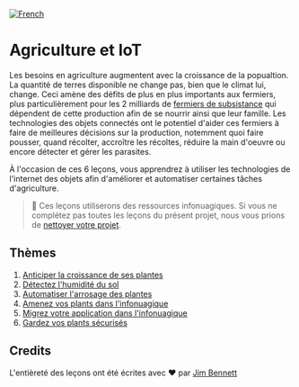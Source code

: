 [![French](https://img.shields.io/badge/-French-purple)](translations/README.fr.md)

# Agriculture et IoT

<!-- As the population grows, so does the demand on agriculture. The amount of land available doesn't change, but the climate does - giving even more challenges to farmers, especially the 2 billion [subsistence farmers](https://wikipedia.org/wiki/Subsistence_agriculture) who rely on what they grow to be able to eat and feed their families. IoT can help farmers make smarter decisions on what to grow and when to harvest, increase yields, reduce the amount of manual labor, and detect and deal with pests. -->
Les besoins en agriculture augmentent avec la croissance de la popualtion. La quantité de terres disponible ne change pas, bien que le climat lui, change. Ceci amène des défits de plus en plus importants aux fermiers, plus particulièrement pour les 2 milliards de [fermiers de subsistance](https://wikipedia.org/wiki/Subsistence_agriculture) qui dépendent de cette production afin de se nourrir ainsi que leur famille. Les technologies des objets connectés ont le potentiel d'aider ces fermiers à faire de meilleures décisions sur la production, notemment quoi faire pousser, quand récolter, accroître les récoltes, réduire la main d'oeuvre ou encore détecter et gérer les parasites.

<!-- In these 6 lessons you'll learn how to apply the Internet of Things to improve and automate farming. -->
À l'occasion de ces 6 leçons, vous apprendrez à utiliser les technologies de l'internet des objets afin d'améliorer et automatiser certaines tâches d'agriculture.

<!-- > 💁 These lessons will use some cloud resources. If you don't complete all the lessons in this project, make sure you [Clean up your project](../clean-up.md). -->
> 💁 Ces leçons utiliserons des ressources infonuagiques. Si vous ne complétez pas toutes les leçons du présent projet, nous vous prions de [nettoyer votre projet](../clean-up.md).

## Thèmes

1. [Anticiper la croissance de ses plantes](../lessons/1-predict-plant-growth/translations/README.fr.md)
1. [Détectez l'humidité du sol](../lessons/2-detect-soil-moisture/translations/README.fr.md)
1. [Automatiser l'arrosage des plantes](../lessons/3-automated-plant-watering/translations/README.fr.md)
1. [Amenez vos plants dans l'infonuagique](../lessons/4-migrate-your-plant-to-the-cloud/translations/README.fr.md)
1. [Migrez votre application dans l'infonuagique](../lessons/5-migrate-application-to-the-cloud/translations/README.fr.md)
1. [Gardez vos plants sécurisés](../lessons/6-keep-your-plant-secure/translations/README.fr.md)

## Credits

L'entièreté des leçons ont été écrites avec ♥️ par [Jim Bennett](https://GitHub.com/JimBobBennett)
